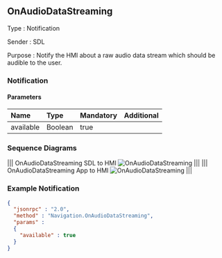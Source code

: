 ## OnAudioDataStreaming

Type
: Notification

Sender
: SDL

Purpose
: Notify the HMI about a raw audio data stream which should be audible to the user.

### Notification

#### Parameters

|Name|Type|Mandatory|Additional|
|:---|:---|:--------|:---------|
|available|Boolean|true||


### Sequence Diagrams
|||
OnAudioDataStreaming SDL to HMI
![OnAudioDataStreaming](./assets/OnAudioDataStreamingSDLHMI.jpg)
|||
|||
OnAudioDataStreaming App to HMI
![OnAudioDataStreaming](./assets/OnAudioDataStreamingAppHMI.jpg)
|||

### Example Notification
```json
{
  "jsonrpc" : "2.0",
  "method" : "Navigation.OnAudioDataStreaming",
  "params" :  
  {
    "available" : true
  }
}
```
